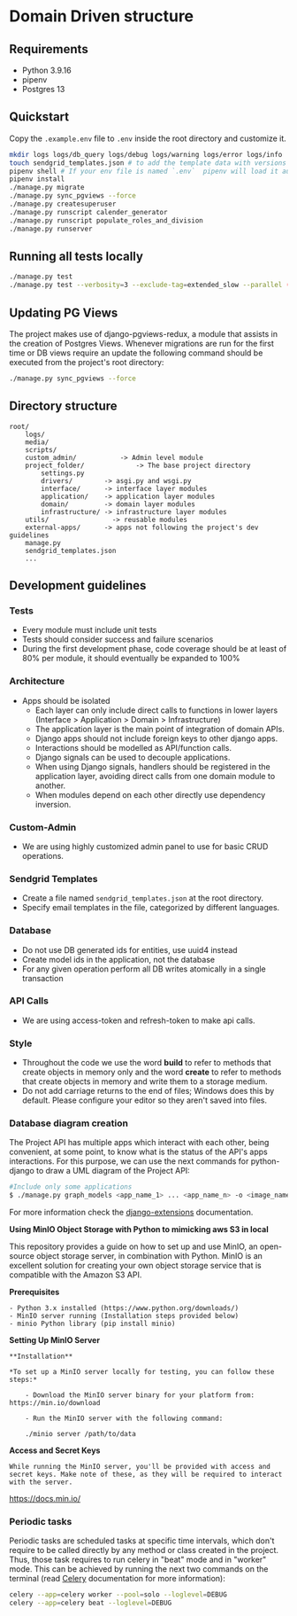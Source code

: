 # Domain Driven structure

## Requirements

- Python 3.9.16
- pipenv
- Postgres 13

## Quickstart

Copy the `.example.env` file to `.env` inside the root directory and customize it.

```bash
mkdir logs logs/db_query logs/debug logs/warning logs/error logs/info
touch sendgrid_templates.json # to add the template data with versions
pipenv shell # If your env file is named `.env`  pipenv will load it automatically, otherwise manually load the variables into your shell
pipenv install
./manage.py migrate
./manage.py sync_pgviews --force
./manage.py createsuperuser
./manage.py runscript calender_generator
./manage.py runscript populate_roles_and_division
./manage.py runserver
```

## Running all tests locally

```bash
./manage.py test
./manage.py test --verbosity=3 --exclude-tag=extended_slow --parallel (To run it parallel)

```

## Updating PG Views

The project makes use of django-pgviews-redux, a module that assists in the creation of Postgres Views.
Whenever migrations are run for the first time or DB views require an update the following command should be executed from the project's root directory:

```bash
./manage.py sync_pgviews --force
```

## Directory structure

```text
root/
    logs/
    media/
    scripts/
    custom_admin/           -> Admin level module
    project_folder/             -> The base project directory
        settings.py
        drivers/        -> asgi.py and wsgi.py
        interface/      -> interface layer modules
        application/    -> application layer modules
        domain/         -> domain layer modules
        infrastructure/ -> infrastructure layer modules
    utils/                -> reusable modules
    external-apps/      -> apps not following the project's dev guidelines
    manage.py
    sendgrid_templates.json
    ...
```

## Development guidelines

### Tests

- Every module must include unit tests
- Tests should consider success and failure scenarios
- During the first development phase, code coverage should be at least of 80% per module, it should eventually be expanded to 100%

### Architecture

- Apps should be isolated
  - Each layer can only include direct calls to functions in lower layers (Interface > Application > Domain > Infrastructure)
  - The application layer is the main point of integration of domain APIs.
  - Django apps should not include foreign keys to other django apps.
  - Interactions should be modelled as API/function calls.
  - Django signals can be used to decouple applications.
  - When using Django signals, handlers should be registered in the application layer, avoiding direct calls from one domain module to another.
  - When modules depend on each other directly use dependency inversion.

### Custom-Admin

- We are using highly customized admin panel to use for basic CRUD operations.


### Sendgrid Templates
- Create a file named `sendgrid_templates.json` at the root directory.
- Specify email templates in the file, categorized by different languages.

### Database

- Do not use DB generated ids for entities, use uuid4 instead
- Create model ids in the application, not the database
- For any given operation perform all DB writes atomically in a single transaction

### API Calls

- We are using access-token and refresh-token to make api calls.

### Style

- Throughout the code we use the word **build** to refer to methods that create objects in memory only and the word **create** to refer to methods that create objects in memory and write them to a storage medium.
- Do not add carriage returns to the end of files; Windows does this by default. Please configure your editor so they aren't saved into files.

### Database diagram creation

The Project API has multiple apps which interact with each other, being convenient, at some point, to know what is the status of the API's apps interactions. For this purpose, we can use the next commands for python-django to draw a UML diagram of the Project API:

```bash
#Include only some applications
$ ./manage.py graph_models <app_name_1> ... <app_name_n> -o <image_name>.<format: png | jpg>
```

For more information check the [django-extensions](https://django-extensions.readthedocs.io/en/latest/graph_models.html) documentation.

**Using MinIO Object Storage with Python to mimicking aws S3 in local**

This repository provides a guide on how to set up and use MinIO, an open-source object storage server, in combination with Python. MinIO is an excellent solution for creating your own object storage service that is compatible with the Amazon S3 API.

**Prerequisites**

    - Python 3.x installed (https://www.python.org/downloads/)
    - MinIO server running (Installation steps provided below)
    - minio Python library (pip install minio)

**Setting Up MinIO Server**

    **Installation**

    *To set up a MinIO server locally for testing, you can follow these steps:*

        - Download the MinIO server binary for your platform from: https://min.io/download

        - Run the MinIO server with the following command:

        ./minio server /path/to/data

**Access and Secret Keys**

    While running the MinIO server, you'll be provided with access and secret keys. Make note of these, as they will be required to interact with the server.

https://docs.min.io/

### **Periodic tasks**

Periodic tasks are scheduled tasks at specific time intervals, which don't require to be called directly by any method or class created in the  project. Thus, those task requires to run celery in "beat" mode and in "worker" mode. This can be achieved by running the next two commands on the terminal (read [Celery](https://docs.celeryq.dev/en/stable/) documentation for more information):

```bash
celery --app=celery worker --pool=solo --loglevel=DEBUG
celery --app=celery beat --loglevel=DEBUG
```
